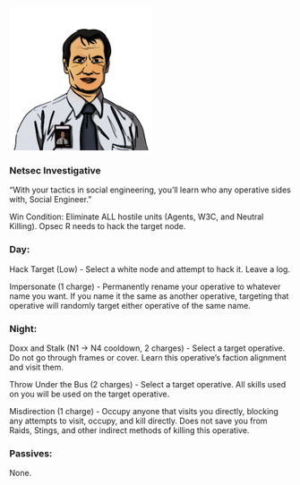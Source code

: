 ![socialengineer.png](Images/socialengineer.png)

### **Netsec Investigative**

“With your tactics in social engineering, you’ll learn who any operative sides with, Social Engineer.”

Win Condition: Eliminate ALL hostile units (Agents, W3C, and Neutral Killing). Opsec R needs to hack the target node.

### **Day:**

Hack Target (Low) - Select a white node and attempt to hack it. Leave a log.

Impersonate (1 charge) - Permanently rename your operative to whatever name you want. If you name it the same as another operative, targeting that operative will randomly target either operative of the same name.

### **Night:**

Doxx and Stalk (N1 -> N4 cooldown, 2 charges) - Select a target operative. Do not go through frames or cover. Learn this operative’s faction alignment and visit them.

Throw Under the Bus (2 charges) - Select a target operative. All skills used on you will be used on the target operative.

Misdirection (1 charge) - Occupy anyone that visits you directly, blocking any attempts to visit, occupy, and kill directly. Does not save you from Raids, Stings, and other indirect methods of killing this operative.

### **Passives:**

None.